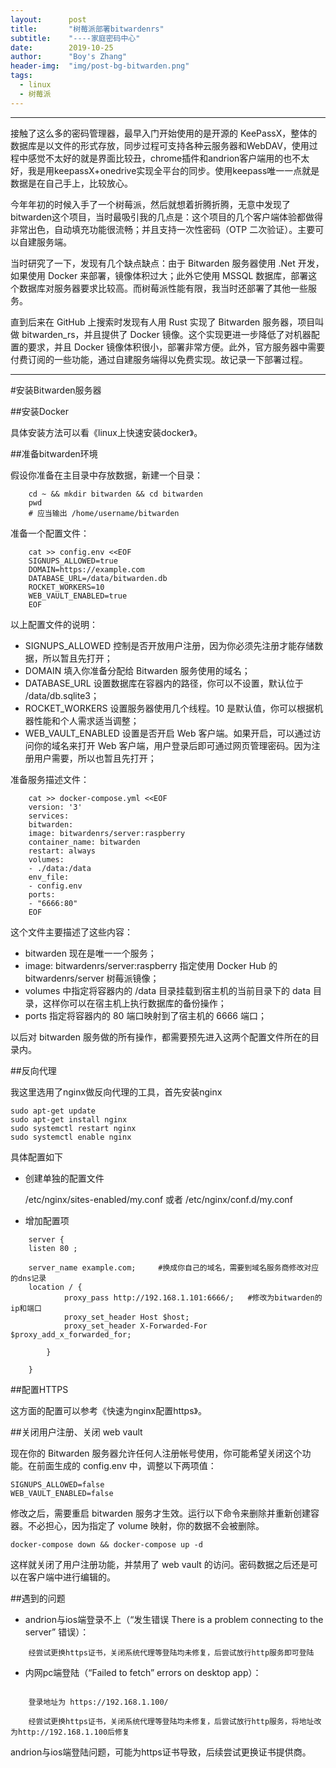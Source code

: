 ```yaml
---
layout:      post
title:       "树莓派部署bitwardenrs"
subtitle:    "----家庭密码中心"
date:        2019-10-25
author:      "Boy's Zhang"
header-img:  "img/post-bg-bitwarden.png"
tags:
  - linux
  - 树莓派
---
```


-----------------------------------------

接触了这么多的密码管理器，最早入门开始使用的是开源的 KeePassX，整体的数据库是以文件的形式存放，同步过程可支持各种云服务器和WebDAV，使用过程中感觉不太好的就是界面比较丑，chrome插件和andrion客户端用的也不太好，我是用keepassX+onedrive实现全平台的同步。使用keepass唯一一点就是数据是在自己手上，比较放心。


今年年初的时候入手了一个树莓派，然后就想着折腾折腾，无意中发现了bitwarden这个项目，当时最吸引我的几点是：这个项目的几个客户端体验都做得非常出色，自动填充功能很流畅；并且支持一次性密码（OTP 二次验证）。主要可以自建服务端。

当时研究了一下，发现有几个缺点缺点：由于 Bitwarden 服务器使用 .Net 开发，如果使用 Docker 来部署，镜像体积过大；此外它使用 MSSQL 数据库，部署这个数据库对服务器要求比较高。而树莓派性能有限，我当时还部署了其他一些服务。

直到后来在 GitHub 上搜索时发现有人用 Rust 实现了 Bitwarden 服务器，项目叫做 bitwarden_rs，并且提供了 Docker 镜像。这个实现更进一步降低了对机器配置的要求，并且 Docker 镜像体积很小，部署非常方便。此外，官方服务器中需要付费订阅的一些功能，通过自建服务端得以免费实现。故记录一下部署过程。

-----------------------------------


#安装Bitwarden服务器

##安装Docker

具体安装方法可以看《linux上快速安装docker》。


##准备bitwarden环境

假设你准备在主目录中存放数据，新建一个目录：
```
    cd ~ && mkdir bitwarden && cd bitwarden
    pwd
    # 应当输出 /home/username/bitwarden
```
准备一个配置文件：
```
    cat >> config.env <<EOF
    SIGNUPS_ALLOWED=true 
    DOMAIN=https://example.com 
    DATABASE_URL=/data/bitwarden.db 
    ROCKET_WORKERS=10
    WEB_VAULT_ENABLED=true 
    EOF
```
以上配置文件的说明：

+ SIGNUPS_ALLOWED 控制是否开放用户注册，因为你必须先注册才能存储数据，所以暂且先打开；
+ DOMAIN 填入你准备分配给 Bitwarden 服务使用的域名；
+ DATABASE_URL 设置数据库在容器内的路径，你可以不设置，默认位于 /data/db.sqlite3；
+ ROCKET_WORKERS 设置服务器使用几个线程。10 是默认值，你可以根据机器性能和个人需求适当调整；
+ WEB_VAULT_ENABLED 设置是否开启 Web 客户端。如果开启，可以通过访问你的域名来打开 Web 客户端，用户登录后即可通过网页管理密码。因为注册用户需要，所以也暂且先打开；

准备服务描述文件：
```
    cat >> docker-compose.yml <<EOF
    version: '3'
    services:
    bitwarden: 
    image: bitwardenrs/server:raspberry 
    container_name: bitwarden
    restart: always
    volumes:
    - ./data:/data 
    env_file:
    - config.env
    ports:
    - "6666:80" 
    EOF
```
这个文件主要描述了这些内容：


+ bitwarden 现在是唯一一个服务；
+ image: bitwardenrs/server:raspberry 指定使用 Docker Hub 的 bitwardenrs/server 树莓派镜像；
+ volumes 中指定将容器内的 /data 目录挂载到宿主机的当前目录下的 data 目录，这样你可以在宿主机上执行数据库的备份操作；
+ ports 指定将容器内的 80 端口映射到了宿主机的 6666 端口；

以后对 bitwarden 服务做的所有操作，都需要预先进入这两个配置文件所在的目录内。

##反向代理


我这里选用了nginx做反向代理的工具，首先安装nginx

    sudo apt-get update
    sudo apt-get install nginx
    sudo systemctl restart nginx
    sudo systemctl enable nginx

具体配置如下

+ 创建单独的配置文件

    /etc/nginx/sites-enabled/my.conf
    或者
    /etc/nginx/conf.d/my.conf

+ 增加配置项

```
    server {
	listen 80 ;

	server_name example.com;	 #换成你自己的域名，需要到域名服务商修改对应的dns记录
	location / {
            proxy_pass http://192.168.1.101:6666/;   #修改为bitwarden的ip和端口
            proxy_set_header Host $host;
            proxy_set_header X-Forwarded-For $proxy_add_x_forwarded_for;

        } 
 
	}

```

##配置HTTPS

这方面的配置可以参考《快速为nginx配置https》。


##关闭用户注册、关闭 web vault

现在你的 Bitwarden 服务器允许任何人注册帐号使用，你可能希望关闭这个功能。在前面生成的 config.env 中，调整以下两项值：

    SIGNUPS_ALLOWED=false
    WEB_VAULT_ENABLED=false

修改之后，需要重启 bitwarden 服务才生效。运行以下命令来删除并重新创建容器。不必担心，因为指定了 volume 映射，你的数据不会被删除。

    docker-compose down && docker-compose up -d

这样就关闭了用户注册功能，并禁用了 web vault 的访问。密码数据之后还是可以在客户端中进行编辑的。

##遇到的问题


+ andrion与ios端登录不上（“发生错误 There is a problem connecting to the server” 错误）：

```
    经尝试更换https证书，关闭系统代理等登陆均未修复，后尝试放行http服务即可登陆

```


+ 内网pc端登陆（“Failed to fetch” errors on desktop app）：

```

    登录地址为 https://192.168.1.100/

    经尝试更换https证书，关闭系统代理等登陆均未修复，后尝试放行http服务，将地址改为http://192.168.1.100后修复
```

andrion与ios端登陆问题，可能为https证书导致，后续尝试更换证书提供商。
